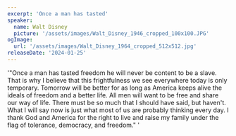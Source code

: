 ```yaml
---
excerpt: 'Once a man has tasted'
speaker:
  name: Walt Disney
  picture: '/assets/images/Walt_Disney_1946_cropped_100x100.JPG'
ogImage:
  url: '/assets/images/Walt_Disney_1964_cropped_512x512.jpg'
releaseDate: '2024-01-25'
---
```


'"Once a man has tasted freedom he will never be content to be a slave. That is why I believe that this frightfulness we see everywhere today is only temporary. Tomorrow will be better for as long as America keeps alive the ideals of freedom and a better life. All men will want to be free and share our way of life. There must be so much that I should have said, but haven't. What I will say now is just what most of us are probably thinking every day. I thank God and America for the right to live and raise my family under the flag of tolerance, democracy, and freedom."'

